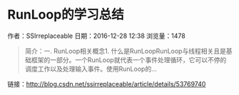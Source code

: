 # RunLoop的学习总结
作者：SSIrreplaceable
日期：2016-12-28 12:38
浏览量：1478
> 简介：一. RunLoop相关概念1. 什么是RunLoopRunLoop与线程相关且是基础框架的一部分。一个RunLoop就代表一个事件处理循环，它可以不停的调度工作以及处理输入事件。使用RunLoop的...

 链接：http://blog.csdn.net/ssirreplaceable/article/details/53769740
